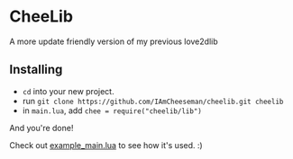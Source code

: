 # CheeLib
A more update friendly version of my previous love2dlib

## Installing

- `cd` into your new project.
- run `git clone https://github.com/IAmCheeseman/cheelib.git cheelib`
- in `main.lua`, add `chee = require("cheelib/lib")`

And you're done!

Check out [example_main.lua](https://github.com/IAmCheeseman/cheelib/blob/main/example_main.lua) to see how it's used. :)